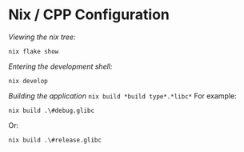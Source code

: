 # Nix / CPP Configuration

*Viewing the nix tree:*
```
nix flake show
```
*Entering the development shell:*
```
nix develop
```
*Building the application*
`nix build *build type*.*libc*`
For example: 
```
nix build .\#debug.glibc
```
Or: 
```
nix build .\#release.glibc
```
